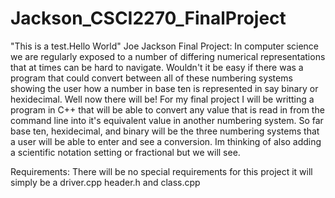 # Jackson_CSCI2270_FinalProject
"This is a test.Hello World" 
Joe Jackson Final Project: 
In computer science we are regularly exposed to a number of differing numerical representations that at times can be hard to navigate. Wouldn't it be easy if there was a program that could convert between all of these numbering systems showing the user how a number in base ten is represented in say binary or hexidecimal. Well now there will be! For my final project I will be writting a program in C++ that will be able to convert any value that is read in from the command line into it's equivalent value in another numbering system. So far base ten, hexidecimal, and binary will be the three numbering systems that a user will be able to enter and see a conversion. Im thinking of also adding a scientific notation setting or fractional but we will see. 

Requirements: 
There will be no special requirements for this project it will simply be a driver.cpp header.h and class.cpp
